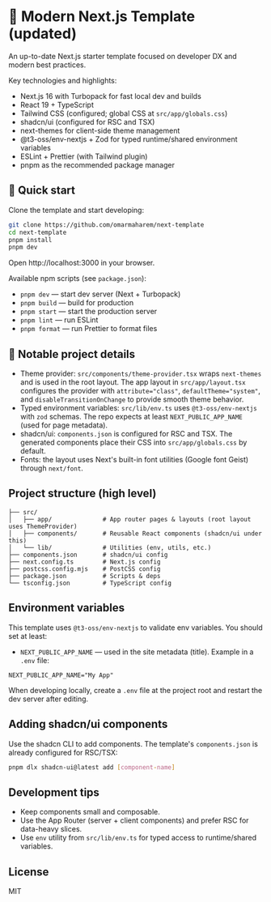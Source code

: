 # 🚀 Modern Next.js Template (updated)

An up-to-date Next.js starter template focused on developer DX and modern best practices.

Key technologies and highlights:

- Next.js 16 with Turbopack for fast local dev and builds
- React 19 + TypeScript
- Tailwind CSS (configured; global CSS at `src/app/globals.css`)
- shadcn/ui (configured for RSC and TSX)
- next-themes for client-side theme management
- @t3-oss/env-nextjs + Zod for typed runtime/shared environment variables
- ESLint + Prettier (with Tailwind plugin)
- pnpm as the recommended package manager

## 🎯 Quick start

Clone the template and start developing:

```bash
git clone https://github.com/omarmaharem/next-template
cd next-template
pnpm install
pnpm dev
```

Open http://localhost:3000 in your browser.

Available npm scripts (see `package.json`):

- `pnpm dev` — start dev server (Next + Turbopack)
- `pnpm build` — build for production
- `pnpm start` — start the production server
- `pnpm lint` — run ESLint
- `pnpm format` — run Prettier to format files

## 🧩 Notable project details

- Theme provider: `src/components/theme-provider.tsx` wraps `next-themes` and is used in the root layout. The app layout in `src/app/layout.tsx` configures the provider with `attribute="class"`, `defaultTheme="system"`, and `disableTransitionOnChange` to provide smooth theme behavior.
- Typed environment variables: `src/lib/env.ts` uses `@t3-oss/env-nextjs` with `zod` schemas. The repo expects at least `NEXT_PUBLIC_APP_NAME` (used for page metadata).
- shadcn/ui: `components.json` is configured for RSC and TSX. The generated components place their CSS into `src/app/globals.css` by default.
- Fonts: the layout uses Next's built-in font utilities (Google font Geist) through `next/font`.

## Project structure (high level)

```
├── src/
│   ├── app/              # App router pages & layouts (root layout uses ThemeProvider)
│   ├── components/       # Reusable React components (shadcn/ui under this)
│   └── lib/              # Utilities (env, utils, etc.)
├── components.json       # shadcn/ui config
├── next.config.ts        # Next.js config
├── postcss.config.mjs    # PostCSS config
├── package.json          # Scripts & deps
└── tsconfig.json         # TypeScript config
```

## Environment variables

This template uses `@t3-oss/env-nextjs` to validate env variables. You should set at least:

- `NEXT_PUBLIC_APP_NAME` — used in the site metadata (title). Example in a `.env` file:

```env
NEXT_PUBLIC_APP_NAME="My App"
```

When developing locally, create a `.env` file at the project root and restart the dev server after editing.

## Adding shadcn/ui components

Use the shadcn CLI to add components. The template's `components.json` is already configured for RSC/TSX:

```bash
pnpm dlx shadcn-ui@latest add [component-name]
```

## Development tips

- Keep components small and composable.
- Use the App Router (server + client components) and prefer RSC for data-heavy slices.
- Use `env` utility from `src/lib/env.ts` for typed access to runtime/shared variables.

## License

MIT
